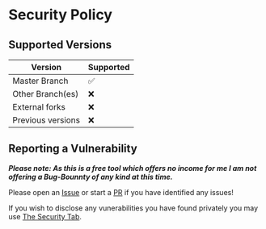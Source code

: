 # Security Policy

## Supported Versions

| Version           | Supported          |
|-------------------|--------------------|
| Master Branch     | :white_check_mark: |
| Other Branch(es)  | :x:                |
| External forks    | :x:                |
| Previous versions | :x:                |

## Reporting a Vulnerability

***Please note: As this is a free tool which offers no income for me I am not offering a Bug-Bounnty of any kind at this time.***

Please open an [Issue](<https://github.com/NanashiTheNameless/discord-sanitizer-bot/issues>) or start a [PR](<https://github.com/NanashiTheNameless/discord-sanitizer-bot/pulls>) if you have identified any issues!

If you wish to disclose any vunerabilities you have found privately you may use [The Security Tab](<https://github.com/NanashiTheNameless/discord-sanitizer-bot/security>).
